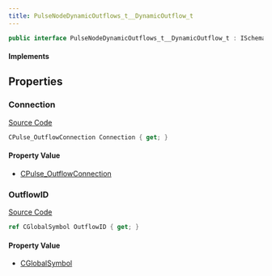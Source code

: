 ```yaml
---
title: PulseNodeDynamicOutflows_t__DynamicOutflow_t
---
```


```csharp
public interface PulseNodeDynamicOutflows_t__DynamicOutflow_t : ISchemaClass<PulseNodeDynamicOutflows_t__DynamicOutflow_t>, ISchemaField, ISchemaClass, INativeHandle
```

#### Implements

## Properties

### Connection

[Source Code](https://github.com/swiftly-solution/swiftlys2/blob/main/managed/src/SwiftlyS2.Generated/Schemas/Interfaces/PulseNodeDynamicOutflows_t__DynamicOutflow_t.cs#L19)

```csharp
CPulse_OutflowConnection Connection { get; }
```

#### Property Value

- [CPulse_OutflowConnection](/docs/api/shared/schemadefinitions/cpulse_outflowconnection)

### OutflowID

[Source Code](https://github.com/swiftly-solution/swiftlys2/blob/main/managed/src/SwiftlyS2.Generated/Schemas/Interfaces/PulseNodeDynamicOutflows_t__DynamicOutflow_t.cs#L17)

```csharp
ref CGlobalSymbol OutflowID { get; }
```

#### Property Value

- [CGlobalSymbol](/docs/api/shared/natives/cglobalsymbol)

